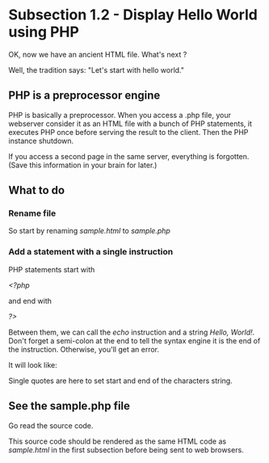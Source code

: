 # Subsection 1.2 - Display Hello World using PHP

OK, now we have an ancient HTML file. What's next ?

Well, the tradition says: "Let's start with hello world."

## PHP is a preprocessor engine

PHP is basically a preprocessor. When you access a .php file, your webserver consider it as an HTML file with a bunch of PHP statements, it executes PHP once before serving the result to the client. Then the PHP instance shutdown.

If you access a second page in the same server, everything is forgotten. (Save this information in your brain for later.)

## What to do

### Rename file

So start by renaming *sample.html* to *sample.php*

### Add a statement with a single instruction

PHP statements start with 

*<?php*

and end with

*?>*

Between them, we can call the *echo* instruction and a string *Hello, World!*. Don't forget a semi-colon at the end to tell the syntax engine it is the end of the instruction. Otherwise, you'll get an error.

It will look like:

<?php echo 'Hello, World!'; ?>

Single quotes are here to set start and end of the characters string.

## See the sample.php file

Go read the source code.

This source code should be rendered as the same HTML code as *sample.html* in the first subsection before being sent to web browsers.